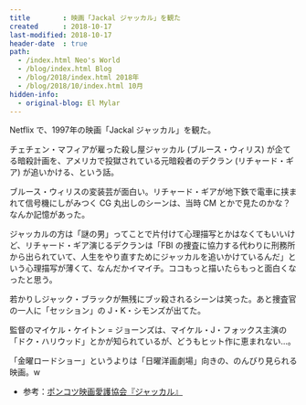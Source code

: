 ```yaml
---
title        : 映画「Jackal ジャッカル」を観た
created      : 2018-10-17
last-modified: 2018-10-17
header-date  : true
path:
  - /index.html Neo's World
  - /blog/index.html Blog
  - /blog/2018/index.html 2018年
  - /blog/2018/10/index.html 10月
hidden-info:
  - original-blog: El Mylar
---
```


Netflix で、1997年の映画「Jackal ジャッカル」を観た。

チェチェン・マフィアが雇った殺し屋ジャッカル (ブルース・ウィリス) が企てる暗殺計画を、アメリカで投獄されている元暗殺者のデクラン (リチャード・ギア) が追いかける、という話。

ブルース・ウィリスの変装芸が面白い。リチャード・ギアが地下鉄で電車に挟まれて信号機にしがみつく CG 丸出しのシーンは、当時 CM とかで見たのかな？なんか記憶があった。

ジャッカルの方は「謎の男」ってことで片付けて心理描写とかはなくてもいいけど、リチャード・ギア演じるデクランは「FBI の捜査に協力する代わりに刑務所から出られていて、人生をやり直すためにジャッカルを追いかけているんだ」という心理描写が薄くて、なんだかイマイチ。ココもっと描いたらもっと面白くなったと思う。

若かりしジャック・ブラックが無残にブッ殺されるシーンは笑った。あと捜査官の一人に「セッション」の J・K・シモンズが出てた。

監督のマイケル・ケイトン = ジョーンズは、マイケル・J・フォックス主演の「ドク・ハリウッド」とかが知られているが、どうもヒット作に恵まれない…。

「金曜ロードショー」というよりは「日曜洋画劇場」向きの、のんびり見られる映画。w

- 参考：[ポンコツ映画愛護協会『ジャッカル』](http://www1.kcn.ne.jp/~pop/spcpm/f03s/jackal.html)
